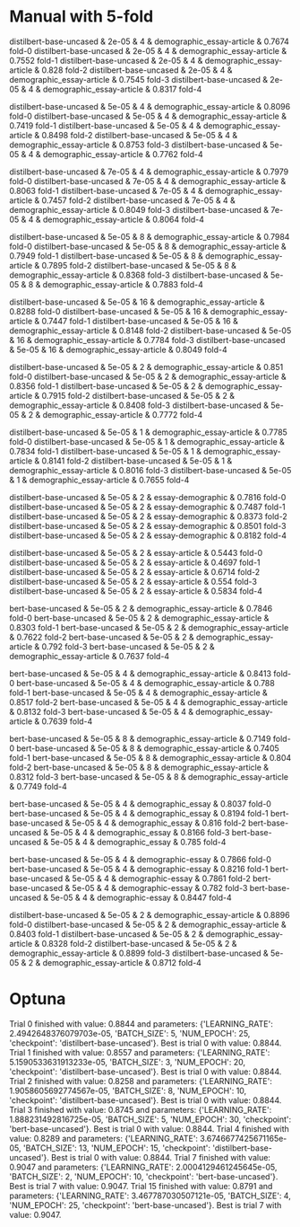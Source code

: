 # Manual with 5-fold
distilbert-base-uncased & 2e-05 & 4 & demographic_essay-article & 0.7674 fold-0
distilbert-base-uncased & 2e-05 & 4 & demographic_essay-article & 0.7552 fold-1
distilbert-base-uncased & 2e-05 & 4 & demographic_essay-article & 0.828 fold-2
distilbert-base-uncased & 2e-05 & 4 & demographic_essay-article & 0.7545 fold-3
distilbert-base-uncased & 2e-05 & 4 & demographic_essay-article & 0.8317 fold-4

distilbert-base-uncased & 5e-05 & 4 & demographic_essay-article & 0.8096 fold-0
distilbert-base-uncased & 5e-05 & 4 & demographic_essay-article & 0.7419 fold-1
distilbert-base-uncased & 5e-05 & 4 & demographic_essay-article & 0.8498 fold-2
distilbert-base-uncased & 5e-05 & 4 & demographic_essay-article & 0.8753 fold-3
distilbert-base-uncased & 5e-05 & 4 & demographic_essay-article & 0.7762 fold-4

distilbert-base-uncased & 7e-05 & 4 & demographic_essay-article & 0.7979 fold-0
distilbert-base-uncased & 7e-05 & 4 & demographic_essay-article & 0.8063 fold-1
distilbert-base-uncased & 7e-05 & 4 & demographic_essay-article & 0.7457 fold-2
distilbert-base-uncased & 7e-05 & 4 & demographic_essay-article & 0.8049 fold-3
distilbert-base-uncased & 7e-05 & 4 & demographic_essay-article & 0.8064 fold-4

distilbert-base-uncased & 5e-05 & 8 & demographic_essay-article & 0.7984 fold-0
distilbert-base-uncased & 5e-05 & 8 & demographic_essay-article & 0.7949 fold-1
distilbert-base-uncased & 5e-05 & 8 & demographic_essay-article & 0.7895 fold-2
distilbert-base-uncased & 5e-05 & 8 & demographic_essay-article & 0.8368 fold-3
distilbert-base-uncased & 5e-05 & 8 & demographic_essay-article & 0.7883 fold-4

distilbert-base-uncased & 5e-05 & 16 & demographic_essay-article & 0.8288 fold-0
distilbert-base-uncased & 5e-05 & 16 & demographic_essay-article & 0.7447 fold-1
distilbert-base-uncased & 5e-05 & 16 & demographic_essay-article & 0.8148 fold-2
distilbert-base-uncased & 5e-05 & 16 & demographic_essay-article & 0.7784 fold-3
distilbert-base-uncased & 5e-05 & 16 & demographic_essay-article & 0.8049 fold-4

distilbert-base-uncased & 5e-05 & 2 & demographic_essay-article & 0.851 fold-0
distilbert-base-uncased & 5e-05 & 2 & demographic_essay-article & 0.8356 fold-1
distilbert-base-uncased & 5e-05 & 2 & demographic_essay-article & 0.7915 fold-2
distilbert-base-uncased & 5e-05 & 2 & demographic_essay-article & 0.8408 fold-3
distilbert-base-uncased & 5e-05 & 2 & demographic_essay-article & 0.7772 fold-4

distilbert-base-uncased & 5e-05 & 1 & demographic_essay-article & 0.7785 fold-0
distilbert-base-uncased & 5e-05 & 1 & demographic_essay-article & 0.7834 fold-1
distilbert-base-uncased & 5e-05 & 1 & demographic_essay-article & 0.8141 fold-2
distilbert-base-uncased & 5e-05 & 1 & demographic_essay-article & 0.8016 fold-3
distilbert-base-uncased & 5e-05 & 1 & demographic_essay-article & 0.7655 fold-4

distilbert-base-uncased & 5e-05 & 2 & essay-demographic & 0.7816 fold-0
distilbert-base-uncased & 5e-05 & 2 & essay-demographic & 0.7487 fold-1
distilbert-base-uncased & 5e-05 & 2 & essay-demographic & 0.8373 fold-2
distilbert-base-uncased & 5e-05 & 2 & essay-demographic & 0.8501 fold-3
distilbert-base-uncased & 5e-05 & 2 & essay-demographic & 0.8182 fold-4

distilbert-base-uncased & 5e-05 & 2 & essay-article & 0.5443 fold-0
distilbert-base-uncased & 5e-05 & 2 & essay-article & 0.4697 fold-1
distilbert-base-uncased & 5e-05 & 2 & essay-article & 0.6714 fold-2
distilbert-base-uncased & 5e-05 & 2 & essay-article & 0.554 fold-3
distilbert-base-uncased & 5e-05 & 2 & essay-article & 0.5834 fold-4

bert-base-uncased & 5e-05 & 2 & demographic_essay-article & 0.7846 fold-0
bert-base-uncased & 5e-05 & 2 & demographic_essay-article & 0.8303 fold-1
bert-base-uncased & 5e-05 & 2 & demographic_essay-article & 0.7622 fold-2
bert-base-uncased & 5e-05 & 2 & demographic_essay-article & 0.792 fold-3
bert-base-uncased & 5e-05 & 2 & demographic_essay-article & 0.7637 fold-4

bert-base-uncased & 5e-05 & 4 & demographic_essay-article & 0.8413 fold-0
bert-base-uncased & 5e-05 & 4 & demographic_essay-article & 0.788 fold-1
bert-base-uncased & 5e-05 & 4 & demographic_essay-article & 0.8517 fold-2
bert-base-uncased & 5e-05 & 4 & demographic_essay-article & 0.8132 fold-3
bert-base-uncased & 5e-05 & 4 & demographic_essay-article & 0.7639 fold-4

bert-base-uncased & 5e-05 & 8 & demographic_essay-article & 0.7149 fold-0
bert-base-uncased & 5e-05 & 8 & demographic_essay-article & 0.7405 fold-1
bert-base-uncased & 5e-05 & 8 & demographic_essay-article & 0.804 fold-2
bert-base-uncased & 5e-05 & 8 & demographic_essay-article & 0.8312 fold-3
bert-base-uncased & 5e-05 & 8 & demographic_essay-article & 0.7749 fold-4

bert-base-uncased & 5e-05 & 4 & demographic_essay & 0.8037 fold-0
bert-base-uncased & 5e-05 & 4 & demographic_essay & 0.8194 fold-1
bert-base-uncased & 5e-05 & 4 & demographic_essay & 0.816 fold-2
bert-base-uncased & 5e-05 & 4 & demographic_essay & 0.8166 fold-3
bert-base-uncased & 5e-05 & 4 & demographic_essay & 0.785 fold-4

bert-base-uncased & 5e-05 & 4 & demographic-essay & 0.7866 fold-0
bert-base-uncased & 5e-05 & 4 & demographic-essay & 0.8216 fold-1
bert-base-uncased & 5e-05 & 4 & demographic-essay & 0.7861 fold-2
bert-base-uncased & 5e-05 & 4 & demographic-essay & 0.782 fold-3
bert-base-uncased & 5e-05 & 4 & demographic-essay & 0.8447 fold-4

distilbert-base-uncased & 5e-05 & 2 & demographic_essay-article & 0.8896 fold-0
distilbert-base-uncased & 5e-05 & 2 & demographic_essay-article & 0.8403 fold-1
distilbert-base-uncased & 5e-05 & 2 & demographic_essay-article & 0.8328 fold-2
distilbert-base-uncased & 5e-05 & 2 & demographic_essay-article & 0.8899 fold-3
distilbert-base-uncased & 5e-05 & 2 & demographic_essay-article & 0.8712 fold-4


# Optuna
Trial 0 finished with value: 0.8844 and parameters: {'LEARNING_RATE': 2.4942648376079703e-05, 'BATCH_SIZE': 5, 'NUM_EPOCH': 25, 'checkpoint': 'distilbert-base-uncased'}. Best is trial 0 with value: 0.8844.
Trial 1 finished with value: 0.8557 and parameters: {'LEARNING_RATE': 5.1590533631913233e-05, 'BATCH_SIZE': 3, 'NUM_EPOCH': 20, 'checkpoint': 'distilbert-base-uncased'}. Best is trial 0 with value: 0.8844.
Trial 2 finished with value: 0.8258 and parameters: {'LEARNING_RATE': 1.9058605692774567e-05, 'BATCH_SIZE': 8, 'NUM_EPOCH': 10, 'checkpoint': 'distilbert-base-uncased'}. Best is trial 0 with value: 0.8844.
Trial 3 finished with value: 0.8745 and parameters: {'LEARNING_RATE': 1.888231492816725e-05, 'BATCH_SIZE': 5, 'NUM_EPOCH': 30, 'checkpoint': 'bert-base-uncased'}. Best is trial 0 with value: 0.8844.
Trial 4 finished with value: 0.8289 and parameters: {'LEARNING_RATE': 3.6746677425671165e-05, 'BATCH_SIZE': 13, 'NUM_EPOCH': 15, 'checkpoint': 'distilbert-base-uncased'}. Best is trial 0 with value: 0.8844.
Trial 7 finished with value: 0.9047 and parameters: {'LEARNING_RATE': 2.0004129461245645e-05, 'BATCH_SIZE': 2, 'NUM_EPOCH': 10, 'checkpoint': 'bert-base-uncased'}. Best is trial 7 with value: 0.9047.
Trial 15 finished with value: 0.8791 and parameters: {'LEARNING_RATE': 3.467787030507121e-05, 'BATCH_SIZE': 4, 'NUM_EPOCH': 25, 'checkpoint': 'bert-base-uncased'}. Best is trial 7 with value: 0.9047.